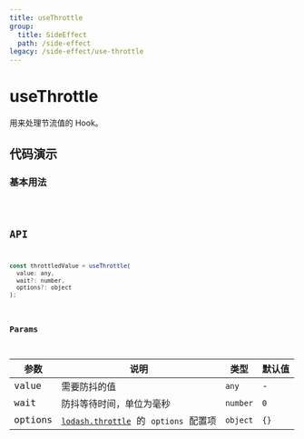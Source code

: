 ```yaml
---
title: useThrottle
group:
  title: SideEffect
  path: /side-effect
legacy: /side-effect/use-throttle
---
```


# useThrottle

用来处理节流值的 Hook。

## 代码演示

### 基本用法

<code src="./demos/Demo1.tsx" />

## API

```javascript
const throttledValue = useThrottle(
  value: any,
  wait?: number,
  options?: object
);
```

### Params

| 参数    | 说明                                                                                                      | 类型     | 默认值 |
| ------- | --------------------------------------------------------------------------------------------------------- | -------- | ------ |
| value   | 需要防抖的值                                                                                              | `any`    | -      |
| wait    | 防抖等待时间，单位为毫秒                                                                                  | `number` | `0`    |
| options | [`lodash.throttle`](https://www.lodashjs.com/docs/latest#_throttlefunc-wait0-options) 的 `options` 配置项 | `object` | `{}`   |
